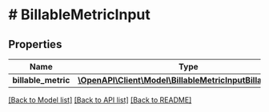# # BillableMetricInput

## Properties

Name | Type | Description | Notes
------------ | ------------- | ------------- | -------------
**billable_metric** | [**\OpenAPI\Client\Model\BillableMetricInputBillableMetric**](BillableMetricInputBillableMetric.md) |  |

[[Back to Model list]](../../README.md#models) [[Back to API list]](../../README.md#endpoints) [[Back to README]](../../README.md)
